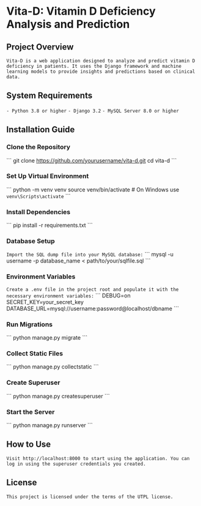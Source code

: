 # Vita-D: Vitamin D Deficiency Analysis and Prediction

## Project Overview
`Vita-D is a web application designed to analyze and predict vitamin D deficiency in patients. It uses the Django framework and machine learning models to provide insights and predictions based on clinical data.`

## System Requirements
`- Python 3.8 or higher`
`- Django 3.2`
`- MySQL Server 8.0 or higher`

## Installation Guide

### Clone the Repository
\`\`\`
git clone https://github.com/yourusername/vita-d.git
cd vita-d
\`\`\`

### Set Up Virtual Environment
\`\`\`
python -m venv venv
source venv/bin/activate  # On Windows use `venv\Scripts\activate`
\`\`\`

### Install Dependencies
\`\`\`
pip install -r requirements.txt
\`\`\`

### Database Setup
`Import the SQL dump file into your MySQL database:`
\`\`\`
mysql -u username -p database_name < path/to/your/sqlfile.sql
\`\`\`

### Environment Variables
`Create a .env file in the project root and populate it with the necessary environment variables:`
\`\`\`
DEBUG=on
SECRET_KEY=your_secret_key
DATABASE_URL=mysql://username:password@localhost/dbname
\`\`\`

### Run Migrations
\`\`\`
python manage.py migrate
\`\`\`

### Collect Static Files
\`\`\`
python manage.py collectstatic
\`\`\`

### Create Superuser
\`\`\`
python manage.py createsuperuser
\`\`\`

### Start the Server
\`\`\`
python manage.py runserver
\`\`\`

## How to Use
`Visit http://localhost:8000 to start using the application. You can log in using the superuser credentials you created.`

## License
`This project is licensed under the terms of the UTPL license.`
